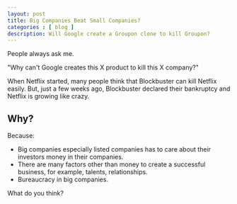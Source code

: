 ```yaml
---
layout: post
title: Big Companies Beat Small Companies?
categories : [ blog ]
description: Will Google create a Groupon clone to kill Groupon?
---
```


People always ask me.

"Why can't Google creates this X product to kill this X company?"

When Netflix started, many people think that Blockbuster can kill Netflix easily. But, just a few weeks ago, Blockbuster declared their bankruptcy and Netflix is growing like crazy.

## Why?

Because:

* Big companies especially listed companies has to care about their investors money in their companies.
* There are many factors other than money to create a successful business, for example, talents, relationships.
* Bureaucracy in big companies.

What do you think?

